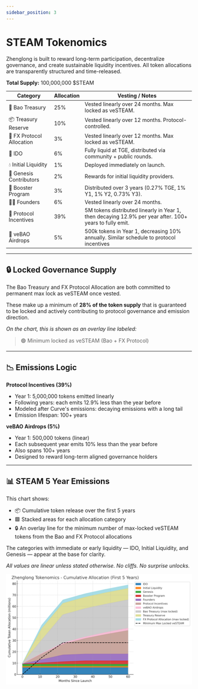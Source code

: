 ```yaml
---
sidebar_position: 3
---
```


# STEAM Tokenomics

Zhenglong is built to reward long-term participation, decentralize governance, and create sustainable liquidity incentives. All token allocations are transparently structured and time-released.

**Total Supply:** 100,000,000 $STEAM

| Category                  | Allocation | Vesting / Notes                                                                                         |
| ------------------------- | ---------- | ------------------------------------------------------------------------------------------------------- |
| 🏦 Bao Treasury           | 25%        | Vested linearly over 24 months. Max locked as veSTEAM.                                                  |
| 📦 Treasury Reserve       | 10%        | Vested linearly over 12 months. Protocol-controlled.                                                    |
| 🤝 FX Protocol Allocation | 3%         | Vested linearly over 12 months. Max locked as veSTEAM.                                                  |
| 🚀 IDO                    | 6%         | Fully liquid at TGE, distributed via community + public rounds.                                         |
| 💧 Initial Liquidity      | 1%         | Deployed immediately on launch.                                                                         |
| 🌱 Genesis Contributors   | 2%         | Rewards for initial liquidity providers.                                                                |
| 📣 Booster Program        | 3%         | Distributed over 3 years (0.27% TGE, 1% Y1, 1% Y2, 0.73% Y3).                                           |
| 🧑‍💻 Founders               | 6%         | Vested linearly over 24 months.                                                                         |
| 🌊 Protocol Incentives    | 39%        | 5M tokens distributed linearly in Year 1, then decaying 12.9% per year after. 100+ years to fully emit. |
| 🎁 veBAO Airdrops         | 5%         | 500k tokens in Year 1, decreasing 10% annually. Similar schedule to protocol incentives                 |

---

## 🔒 Locked Governance Supply

The Bao Treasury and FX Protocol Allocation are both committed to permanent max lock as veSTEAM once vested.

These make up a minimum of **28% of the token supply** that is guaranteed to be locked and actively contributing to protocol governance and emission direction.

_On the chart, this is shown as an overlay line labeled:_

> 🟢 Minimum locked as veSTEAM (Bao + FX Protocol)

---

## 📉 Emissions Logic

**Protocol Incentives (39%)**

- Year 1: 5,000,000 tokens emitted linearly
- Following years: each emits 12.9% less than the year before
- Modeled after Curve's emissions: decaying emissions with a long tail
- Emission lifespan: 100+ years

**veBAO Airdrops (5%)**

- Year 1: 500,000 tokens (linear)
- Each subsequent year emits 10% less than the year before
- Also spans 100+ years
- Designed to reward long-term aligned governance holders

---

## 📊 STEAM 5 Year Emissions

This chart shows:

- 📦 Cumulative token release over the first 5 years
- 🟩 Stacked areas for each allocation category
- 🔒 An overlay line for the minimum number of max-locked veSTEAM tokens from the Bao and FX Protocol allocations

The categories with immediate or early liquidity — IDO, Initial Liquidity, and Genesis — appear at the base for clarity.

_All values are linear unless stated otherwise. No cliffs. No surprise unlocks._

![STEAM 5 Year Emissions](../static/img/tokenomics-cumulative-allocation.png)
